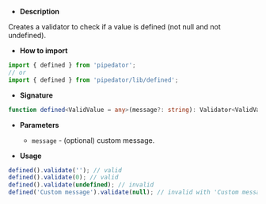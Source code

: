 - **Description**

Creates a validator to check if a value is defined (not null and not undefined).

- **How to import**

```typescript
import { defined } from 'pipedator';
// or
import { defined } from 'pipedator/lib/defined';

```
- **Signature**

```typescript
function defined<ValidValue = any>(message?: string): Validator<ValidValue>;
```
- **Parameters**

  - `message` - (optional) custom message.


- **Usage**

```typescript
defined().validate(''); // valid
defined().validate(0); // valid
defined().validate(undefined); // invalid
defined('Custom message').validate(null); // invalid with 'Custom message'
```